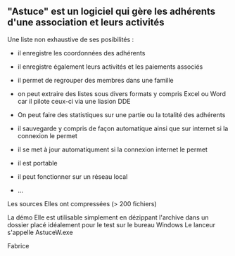 
"Astuce" est un logiciel qui gère les adhérents d'une association et leurs activités
--

Une liste non exhaustive de ses posibilités :

- il enregistre les coordonnées des adhérents
- il enregistre également leurs activités et les paiements associés
- il permet de regrouper des membres dans une famille
- on peut extraire des listes sous divers formats y compris Excel ou Word car il pilote ceux-ci via une liasion DDE
- On peut faire des statistiques sur une partie ou la totalité des adhérents
- il sauvegarde y compris de façon automatique ainsi que sur internet si la connexion le permet

- il se met à jour automatiqument si la connexion internet le permet
- il est portable
- il peut fonctionner sur un réseau local
- ...

Les sources
Elles ont compressées (> 200 fichiers)

La démo
Elle est utilisable simplement en dézippant l'archive dans un dossier placé idéalement pour le test sur le bureau Windows
Le lanceur s'appelle AstuceW.exe

Fabrice
